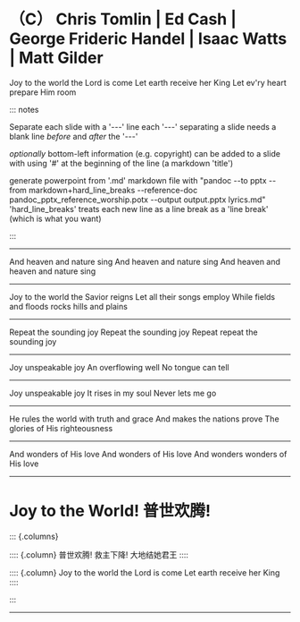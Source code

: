 # （C） Chris Tomlin | Ed Cash | George Frideric Handel | Isaac Watts | Matt Gilder

Joy to the world the Lord is come
Let earth receive her King
Let ev'ry heart prepare Him room

::: notes

Separate each slide with a '---' line
each '---' separating a slide needs a blank line *before* and *after* the '---'

*optionally* bottom-left information (e.g. copyright) can be added
to a slide with using '#' at the beginning of the line (a markdown 'title')

generate powerpoint from '.md' markdown file with
"pandoc --to pptx --from markdown+hard_line_breaks --reference-doc pandoc_pptx_reference_worship.potx --output output.pptx lyrics.md"
'hard_line_breaks' treats each new line as a line break as a 'line break' (which is what you want)

:::

---

And heaven and nature sing
And heaven and nature sing
And heaven and heaven and nature sing

---

Joy to the world the Savior reigns
Let all their songs employ
While fields and floods rocks hills and plains

---

Repeat the sounding joy
Repeat the sounding joy
Repeat repeat the sounding joy

---

Joy unspeakable joy
An overflowing well
No tongue can tell

---

Joy unspeakable joy
It rises in my soul
Never lets me go

---

He rules the world with truth and grace
And makes the nations prove
The glories of His righteousness

---

And wonders of His love
And wonders of His love
And wonders wonders of His love

---

# Joy to the World! 普世欢腾!

::: {.columns}

:::: {.column}
普世欢腾! 
救主下降!
大地结她君王
::::

:::: {.column}
Joy to the world 
the Lord is come
Let earth receive her King
::::

:::

---



